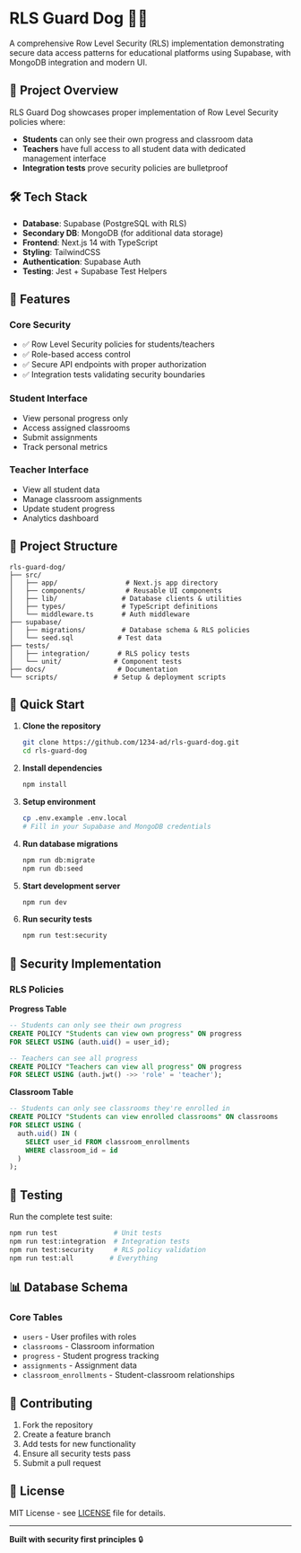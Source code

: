 # RLS Guard Dog 🐕‍🦺

A comprehensive Row Level Security (RLS) implementation demonstrating secure data access patterns for educational platforms using Supabase, with MongoDB integration and modern UI.

## 🎯 Project Overview

RLS Guard Dog showcases proper implementation of Row Level Security policies where:
- **Students** can only see their own progress and classroom data
- **Teachers** have full access to all student data with dedicated management interface
- **Integration tests** prove security policies are bulletproof

## 🛠️ Tech Stack

- **Database**: Supabase (PostgreSQL with RLS)
- **Secondary DB**: MongoDB (for additional data storage)
- **Frontend**: Next.js 14 with TypeScript
- **Styling**: TailwindCSS
- **Authentication**: Supabase Auth
- **Testing**: Jest + Supabase Test Helpers

## 🚀 Features

### Core Security
- ✅ Row Level Security policies for students/teachers
- ✅ Role-based access control
- ✅ Secure API endpoints with proper authorization
- ✅ Integration tests validating security boundaries

### Student Interface
- View personal progress only
- Access assigned classrooms
- Submit assignments
- Track personal metrics

### Teacher Interface
- View all student data
- Manage classroom assignments
- Update student progress
- Analytics dashboard

## 📁 Project Structure

```
rls-guard-dog/
├── src/
│   ├── app/                 # Next.js app directory
│   ├── components/          # Reusable UI components
│   ├── lib/                # Database clients & utilities
│   ├── types/              # TypeScript definitions
│   └── middleware.ts       # Auth middleware
├── supabase/
│   ├── migrations/         # Database schema & RLS policies
│   └── seed.sql           # Test data
├── tests/
│   ├── integration/       # RLS policy tests
│   └── unit/             # Component tests
├── docs/                  # Documentation
└── scripts/              # Setup & deployment scripts
```

## 🔧 Quick Start

1. **Clone the repository**
   ```bash
   git clone https://github.com/1234-ad/rls-guard-dog.git
   cd rls-guard-dog
   ```

2. **Install dependencies**
   ```bash
   npm install
   ```

3. **Setup environment**
   ```bash
   cp .env.example .env.local
   # Fill in your Supabase and MongoDB credentials
   ```

4. **Run database migrations**
   ```bash
   npm run db:migrate
   npm run db:seed
   ```

5. **Start development server**
   ```bash
   npm run dev
   ```

6. **Run security tests**
   ```bash
   npm run test:security
   ```

## 🔐 Security Implementation

### RLS Policies

**Progress Table**
```sql
-- Students can only see their own progress
CREATE POLICY "Students can view own progress" ON progress
FOR SELECT USING (auth.uid() = user_id);

-- Teachers can see all progress
CREATE POLICY "Teachers can view all progress" ON progress
FOR SELECT USING (auth.jwt() ->> 'role' = 'teacher');
```

**Classroom Table**
```sql
-- Students can only see classrooms they're enrolled in
CREATE POLICY "Students can view enrolled classrooms" ON classrooms
FOR SELECT USING (
  auth.uid() IN (
    SELECT user_id FROM classroom_enrollments 
    WHERE classroom_id = id
  )
);
```

## 🧪 Testing

Run the complete test suite:
```bash
npm run test              # Unit tests
npm run test:integration  # Integration tests
npm run test:security     # RLS policy validation
npm run test:all         # Everything
```

## 📊 Database Schema

### Core Tables
- `users` - User profiles with roles
- `classrooms` - Classroom information
- `progress` - Student progress tracking
- `assignments` - Assignment data
- `classroom_enrollments` - Student-classroom relationships

## 🤝 Contributing

1. Fork the repository
2. Create a feature branch
3. Add tests for new functionality
4. Ensure all security tests pass
5. Submit a pull request

## 📄 License

MIT License - see [LICENSE](LICENSE) file for details.

---

**Built with security first principles** 🔒